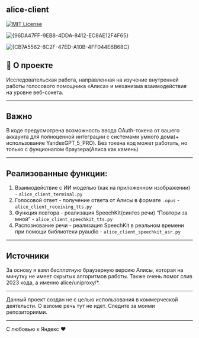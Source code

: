 ## alice-client

[![MIT License](https://camo.githubusercontent.com/0fa26894f0c44367acd14b9e5fc9e92ccd29fd826e1cc5937ad695860ad1f6c8/68747470733a2f2f696d672e736869656c64732e696f2f6e706d2f646d2f79616e6465782d616c6963652d636c69656e742e737667)](https://img.shields.io/npm/dm/yandex-alice-client.svg)

![{96DA47FF-9EB8-4DDA-8412-EC8AE12F4F65}](https://github.com/user-attachments/assets/4ea52b89-a207-43b4-ac31-bccef3594bcb)

![{CB7A5562-8C2F-47ED-A10B-4FF044E6B68C}](https://github.com/user-attachments/assets/2ddf57c0-304f-4964-9d5a-aa70ebd4f654)


## 🚀 О проекте
Исследовательская работа, направленная на изучение внутренней работы голосового помощника «Алиса» и механизма взаимодействия на уровне веб-сокета. 

---

## Важно
В коде предусмотрена возможность ввода OAuth-токена
от вашего аккаунта для полноценной интеграции с системами умного дома(+ использование YandexGPT_5_PRO). Без токена код может работать, но только с фунционалом браузера(Алиса как камень)

---

## Реализованные функции:
1.  Взаимодействие с ИИ моделью (как на приложенном изображении) - `alice_client_terminal.py`
2.  Голосовой ответ - получение ответа от Алисы в формате `.opus` - `alice_client_receiving_tts.py`
3.  Функция повтора - реализация SpeechKit(синтез речи) “Повтори за мной” - `alice_client_speechkit_tts.py`
4.  Распознование речи - реализация SpeechKit в реальном времени при помощи библиотеки pyaudio - `alice_client_speechkit_asr.py`
---

## Источники
За основу я взял *бесплатную* браузерную версию Алисы, которая на минутку не имеет скрытых алгоритмов работы. Также очень помог слив 2023 кода, а именно alice/uniproxy/*.

---

Данный проект создан не с целью использования в коммерческой деятельсти. О взломе речь тут не идет. Следите за моими репозиториями.

---

С любовью к Яндекс ❤️
